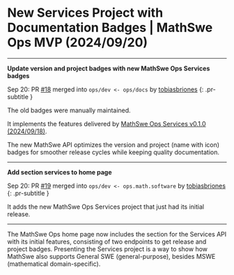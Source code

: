 <!-- Copyright (c) 2024 Tobias Briones. All rights reserved. -->
<!-- SPDX-License-Identifier: CC-BY-4.0 -->
<!-- This file is part of https://github.com/tobiasbriones/blog -->

# New Services Project with Documentation Badges | MathSwe Ops MVP (2024/09/20)

---

**Update version and project badges with new MathSwe Ops Services badges**

Sep 20: PR [#18](https://github.com/mathswe-ops/mathswe-ops---mvp/pull/18) merged into `ops/dev <- ops/docs` by [tobiasbriones](https://github.com/tobiasbriones)
{: .pr-subtitle }

The old badges were manually maintained.

It implements the features delivered by [MathSwe Ops Services v0.1.0
(2024/09/18)](https://blog.mathsoftware.engineer/mathswe-ops-services-v-0-1-0-2024-09-18).

The new MathSwe API optimizes the version and project (name with icon) badges
for smoother release cycles while keeping quality documentation.

---

**Add section services to home page**

Sep 20: PR [#19](https://github.com/mathswe-ops/mathswe-ops---mvp/pull/19) merged into `ops/dev <- ops.math.software` by [tobiasbriones](https://github.com/tobiasbriones)
{: .pr-subtitle }

It adds the new MathSwe Ops Services project that just had its initial release.

---

The MathSwe Ops home page now includes the section for the Services API with its
initial features, consisting of two endpoints to get release and project badges.
Presenting the Services project is a way to show how MathSwe also supports
General SWE (general-purpose), besides MSWE (mathematical domain-specific).
